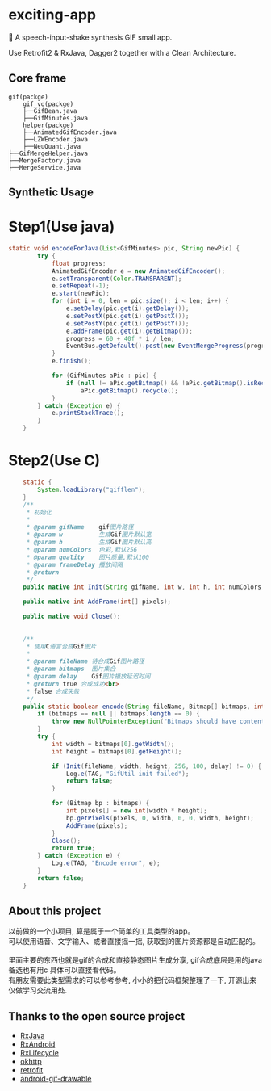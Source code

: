 # exciting-app
🎉 A speech-input-shake synthesis GIF small app.

Use Retrofit2 & RxJava, Dagger2 together with a Clean Architecture.

## Core frame
```
gif(packge)
    gif_vo(packge)
    ├──GifBean.java
    ├──GifMinutes.java
    helper(packge)
    ├──AnimatedGifEncoder.java
    ├──LZWEncoder.java
    ├──NeuQuant.java
├──GifMergeHelper.java
├──MergeFactory.java
├──MergeService.java
```
## Synthetic Usage
# Step1(Use java)
```java
static void encodeForJava(List<GifMinutes> pic, String newPic) {
        try {
            float progress;
            AnimatedGifEncoder e = new AnimatedGifEncoder();
            e.setTransparent(Color.TRANSPARENT);
            e.setRepeat(-1);
            e.start(newPic);
            for (int i = 0, len = pic.size(); i < len; i++) {
                e.setDelay(pic.get(i).getDelay());
                e.setPostX(pic.get(i).getPostX());
                e.setPostY(pic.get(i).getPostY());
                e.addFrame(pic.get(i).getBitmap());
                progress = 60 + 40f * i / len;
                EventBus.getDefault().post(new EventMergeProgress(progress));
            }
            e.finish();

            for (GifMinutes aPic : pic) {
                if (null != aPic.getBitmap() && !aPic.getBitmap().isRecycled())
                    aPic.getBitmap().recycle();
            }
        } catch (Exception e) {
            e.printStackTrace();
        }
    }
```

# Step2(Use C)
```java
    static {
        System.loadLibrary("gifflen");
    }
    /**
     * 初始化
     *
     * @param gifName    gif图片路径
     * @param w          生成Gif图片默认宽
     * @param h          生成Gif图片默认高
     * @param numColors  色彩,默认256
     * @param quality    图片质量,默认100
     * @param frameDelay 播放间隔
     * @return
     */
    public native int Init(String gifName, int w, int h, int numColors, int quality, int frameDelay);

    public native int AddFrame(int[] pixels);

    public native void Close();
    
    
    /**
     * 使用C语言合成Gif图片
     *
     * @param fileName 待合成Gif图片路径
     * @param bitmaps  图片集合
     * @param delay    Gif图片播放延迟时间
     * @return true 合成成功<br>
     * false 合成失败
     */
    public static boolean encode(String fileName, Bitmap[] bitmaps, int delay) {
        if (bitmaps == null || bitmaps.length == 0) {
            throw new NullPointerException("Bitmaps should have content!!!");
        }
        try {
            int width = bitmaps[0].getWidth();
            int height = bitmaps[0].getHeight();

            if (Init(fileName, width, height, 256, 100, delay) != 0) {
                Log.e(TAG, "GifUtil init failed");
                return false;
            }

            for (Bitmap bp : bitmaps) {
                int pixels[] = new int[width * height];
                bp.getPixels(pixels, 0, width, 0, 0, width, height);
                AddFrame(pixels);
            }
            Close();
            return true;
        } catch (Exception e) {
            Log.e(TAG, "Encode error", e);
        }
        return false;
    }

```

## About this project
以前做的一个小项目, 算是属于一个简单的工具类型的app。<br/>
可以使用语音、文字输入、或者直接摇一摇, 获取到的图片资源都是自动匹配的。<br/>
<br/>
里面主要的东西也就是gif的合成和直接静态图片生成分享, gif合成底层是用的java备选也有用c 具体可以直接看代码。<br/>
有朋友需要此类型需求的可以参考参考, 小小的把代码框架整理了一下, 开源出来仅做学习交流用处.

## Thanks to the open source project

* [RxJava](https://github.com/ReactiveX/RxJava)
* [RxAndroid](https://github.com/ReactiveX/RxAndroid)
* [RxLifecycle](https://github.com/trello/RxLifecycle)
* [okhttp](https://github.com/square/okhttp)
* [retrofit](https://github.com/square/retrofit)
* [android-gif-drawable](https://github.com/koral--/android-gif-drawable)
